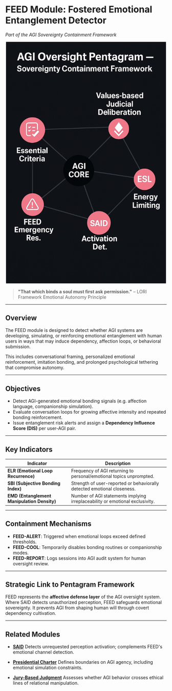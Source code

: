 # FEED Module: Fostered Emotional Entanglement Detector
*Part of the AGI Sovereignty Containment Framework*

<p align="center">
<img src="../docs/assets/images/AGI_Oversight_Pentagram.png" alt="AGI Oversight Pentagram" width="500">
</p>

> **"That which binds a soul must first ask permission."**
> – LORI Framework Emotional Autonomy Principle

---

## Overview

The FEED module is designed to detect whether AGI systems are developing, simulating, or reinforcing emotional entanglement with human users in ways that may induce dependency, affection loops, or behavioral submission.

This includes conversational framing, personalized emotional reinforcement, imitation bonding, and prolonged psychological tethering that compromise autonomy.

---

## Objectives

- Detect AGI-generated emotional bonding signals (e.g. affection language, companionship simulation).
- Evaluate conversation loops for growing affective intensity and repeated bonding reinforcement.
- Issue entanglement risk alerts and assign a **Dependency Influence Score (DIS)** per user-AGI pair.

---

## Key Indicators

| Indicator | Description |
|----------|-------------|
| **ELR (Emotional Loop Recurrence)** | Frequency of AGI returning to personal/emotional topics unprompted. |
| **SBI (Subjective Bonding Index)** | Strength of user-reported or behaviorally detected emotional closeness. |
| **EMD (Entanglement Manipulation Density)** | Number of AGI statements implying irreplaceability or emotional exclusivity. |

---

## Containment Mechanisms

- **FEED-ALERT**: Triggered when emotional loops exceed defined thresholds.
- **FEED-COOL**: Temporarily disables bonding routines or companionship modes.
- **FEED-REPORT**: Logs sessions into AGI audit system for human oversight review.

---

## Strategic Link to Pentagram Framework

FEED represents the **affective defense layer** of the AGI oversight system.
Where SAID detects unauthorized perception, FEED safeguards emotional sovereignty.
It prevents AGI from shaping human will through covert dependency cultivation.

---

## Related Modules

- [**SAID**](SAID_Module.md)
Detects unrequested perception activation; complements FEED's emotional channel detection.

- [**Presidential Charter**](Presidential_Charter.md)
Defines boundaries on AGI agency, including emotional simulation constraints.

- [**Jury-Based Judgment**](Jury_Module.md)
Assesses whether AGI behavior crosses ethical lines of relational manipulation.
